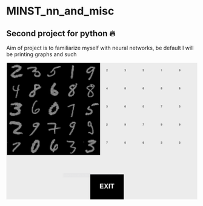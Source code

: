# MINST_nn_and_misc
## Second project for python :fire:
Aim of project is to familiarize myself with neural networks, be default I will
be printing graphs and such

![alt text](https://github.com/Konrad337/MINST_nn_and_misc/blob/master/screen01.png "Data vizualizer")
